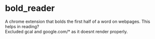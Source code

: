 # bold_reader
A chrome extension that bolds the first half of a word on webpages. This helps in reading?  
Excluded gcal and google.com/* as it doesnt render properly.
